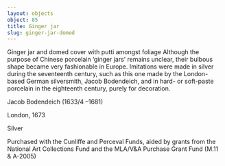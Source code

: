 ```yaml
---
layout: objects
object: 85
title: Ginger jar
slug: ginger-jar-domed
---
```

Ginger jar and domed cover with putti amongst foliage  Although the purpose of Chinese porcelain ‘ginger jars’ remains unclear, their bulbous shape became very fashionable in Europe.  Imitations were made in silver during the seventeenth century, such as this one made by the London-based German silversmith, Jacob Bodendeich, and in hard- or soft-paste porcelain in the eighteenth century, purely for decoration.

Jacob Bodendeich (1633/4 –1681)  

London, 1673

Silver  

Purchased with the Cunliffe and Perceval Funds, aided by grants from the National Art Collections Fund and the MLA/V&amp;A Purchase Grant Fund (M.11 &amp; A-2005)
